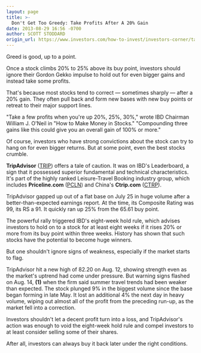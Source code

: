 ```yaml
---
layout: page
title: >-
  Don't Get Too Greedy: Take Profits After A 20% Gain
date: 2013-08-29 16:56 -0700
author: SCOTT STODDARD
origin_url: https://www.investors.com/how-to-invest/investors-corner/take-profits-after-20-gain/
---
```


Greed is good, up to a point.

Once a stock climbs 20% to 25% above its buy point, investors should ignore their Gordon Gekko impulse to hold out for even bigger gains and instead take some profits.

That's because most stocks tend to correct — sometimes sharply — after a 20% gain. They often pull back and form new bases with new buy points or retreat to their major support lines.

"Take a few profits when you're up 20%, 25%, 30%," wrote IBD Chairman William J. O'Neil in "How to Make Money in Stocks." "Compounding three gains like this could give you an overall gain of 100% or more."

Of course, investors who have strong convictions about the stock can try to hang on for even bigger returns. But at some point, even the best stocks crumble.

**TripAdvisor** ([TRIP](https://research.investors.com/quote.aspx?symbol=TRIP)) offers a tale of caution. It was on IBD's Leaderboard, a sign that it possessed superior fundamental and technical characteristics. It's part of the highly ranked Leisure-Travel Booking industry group, which includes **Priceline.com** ([PCLN](https://research.investors.com/quote.aspx?symbol=PCLN)) and China's **Ctrip.com** ([CTRP](https://research.investors.com/quote.aspx?symbol=CTRP)).

TripAdvisor gapped up out of a flat base on July 25 in huge volume after a better-than-expected earnings report. At the time, its Composite Rating was 99, its RS a 91. It quickly ran up 25% from the 65.61 buy point.

The powerful rally triggered IBD's eight-week hold rule, which advises investors to hold on to a stock for at least eight weeks if it rises 20% or more from its buy point within three weeks. History has shown that such stocks have the potential to become huge winners.

But one shouldn't ignore signs of weakness, especially if the market starts to flag.

TripAdvisor hit a new high of 82.20 on Aug. 12, showing strength even as the market's uptrend had come under pressure. But warning signs flashed on Aug. 14, **(1)** when the firm said summer travel trends had been weaker than expected. The stock plunged 9% in the biggest volume since the base began forming in late May. It lost an additional 4% the next day in heavy volume, wiping out almost all of the profit from the preceding run-up, as the market fell into a correction.

Investors shouldn't let a decent profit turn into a loss, and TripAdvisor's action was enough to void the eight-week hold rule and compel investors to at least consider selling some of their shares.

After all, investors can always buy it back later under the right conditions.
